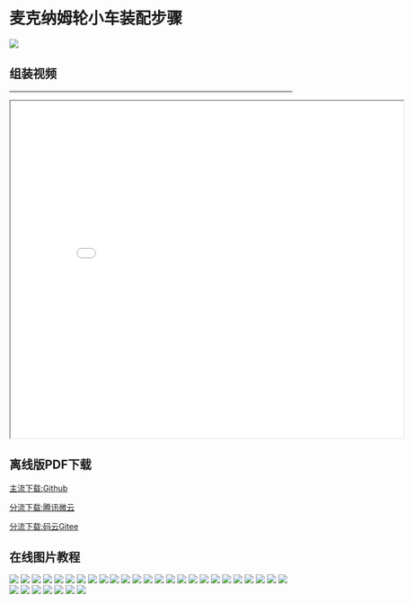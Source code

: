 ﻿---
sidebar_position: 2
sidebar_label: 麦克纳姆轮小车装配步骤
---

# 麦克纳姆轮小车装配步骤
![](https://wiki-media-ef.oss-cn-hongkong.aliyuncs.com//images/step_1.jpg)

## 组装视频
---

<iframe src="//player.bilibili.com/player.html?aid=67229888&cid=116572655&page=1" scrolling="no" border="0"framespacing="0" allowfullscreen="true" width="700px" height="600px"> </iframe>

## 离线版PDF下载

[主流下载:Github ](https://github.com/elecfreaks/learn-cn/raw/master/microbitKit/Mecanum_wheel_car_kit/files/wukong_assembly_step_chinese_v1.1.pdf)

[分流下载:腾讯微云 ](https://share.weiyun.com/52uvghq)

[分流下载:码云Gitee ](https://gitee.com/lionkkk/elecfreaks_files/raw/master/wukong_assembly_step_chinese_v1.1.pdf)

## 在线图片教程

![](https://wiki-media-ef.oss-cn-hongkong.aliyuncs.com//images/step_2.jpg)
![](https://wiki-media-ef.oss-cn-hongkong.aliyuncs.com//images/step_3.jpg)
![](https://wiki-media-ef.oss-cn-hongkong.aliyuncs.com//images/step_4.jpg)
![](https://wiki-media-ef.oss-cn-hongkong.aliyuncs.com//images/step_5.jpg)
![](https://wiki-media-ef.oss-cn-hongkong.aliyuncs.com//images/step_6.jpg)
![](https://wiki-media-ef.oss-cn-hongkong.aliyuncs.com//images/step_7.jpg)
![](https://wiki-media-ef.oss-cn-hongkong.aliyuncs.com//images/step_8.jpg)
![](https://wiki-media-ef.oss-cn-hongkong.aliyuncs.com//images/step_9.jpg)
![](https://wiki-media-ef.oss-cn-hongkong.aliyuncs.com//images/step_10.jpg)
![](https://wiki-media-ef.oss-cn-hongkong.aliyuncs.com//images/step_11.jpg)
![](https://wiki-media-ef.oss-cn-hongkong.aliyuncs.com//images/step_12.jpg)
![](https://wiki-media-ef.oss-cn-hongkong.aliyuncs.com//images/step_13.jpg)
![](https://wiki-media-ef.oss-cn-hongkong.aliyuncs.com//images/step_14.jpg)
![](https://wiki-media-ef.oss-cn-hongkong.aliyuncs.com//images/step_15.jpg)
![](https://wiki-media-ef.oss-cn-hongkong.aliyuncs.com//images/step_16.jpg)
![](https://wiki-media-ef.oss-cn-hongkong.aliyuncs.com//images/step_17.jpg)
![](https://wiki-media-ef.oss-cn-hongkong.aliyuncs.com//images/step_18.jpg)
![](https://wiki-media-ef.oss-cn-hongkong.aliyuncs.com//images/step_19.jpg)
![](https://wiki-media-ef.oss-cn-hongkong.aliyuncs.com//images/step_20.jpg)
![](https://wiki-media-ef.oss-cn-hongkong.aliyuncs.com//images/step_21.jpg)
![](https://wiki-media-ef.oss-cn-hongkong.aliyuncs.com//images/step_22.jpg)
![](https://wiki-media-ef.oss-cn-hongkong.aliyuncs.com//images/step_23.jpg)
![](https://wiki-media-ef.oss-cn-hongkong.aliyuncs.com//images/step_24.jpg)
![](https://wiki-media-ef.oss-cn-hongkong.aliyuncs.com//images/step_25.jpg)
![](https://wiki-media-ef.oss-cn-hongkong.aliyuncs.com//images/step_26.jpg)
![](https://wiki-media-ef.oss-cn-hongkong.aliyuncs.com//images/step_27.jpg)
![](https://wiki-media-ef.oss-cn-hongkong.aliyuncs.com//images/step_28.jpg)
![](https://wiki-media-ef.oss-cn-hongkong.aliyuncs.com//images/step_29.jpg)
![](https://wiki-media-ef.oss-cn-hongkong.aliyuncs.com//images/step_30.jpg)
![](https://wiki-media-ef.oss-cn-hongkong.aliyuncs.com//images/step_31.jpg)
![](https://wiki-media-ef.oss-cn-hongkong.aliyuncs.com//images/step_32.jpg)
![](https://wiki-media-ef.oss-cn-hongkong.aliyuncs.com//images/step_33.jpg)
